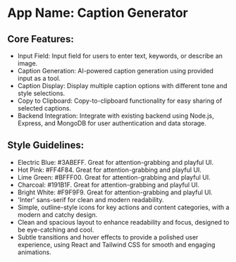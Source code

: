 # **App Name**: Caption Generator

## Core Features:

- Input Field: Input field for users to enter text, keywords, or describe an image.
- Caption Generation: AI-powered caption generation using provided input as a tool.
- Caption Display: Display multiple caption options with different tone and style selections.
- Copy to Clipboard: Copy-to-clipboard functionality for easy sharing of selected captions.
- Backend Integration: Integrate with existing backend using Node.js, Express, and MongoDB for user authentication and data storage.

## Style Guidelines:

- Electric Blue: #3ABEFF. Great for attention-grabbing and playful UI.
- Hot Pink: #FF4F84. Great for attention-grabbing and playful UI.
- Lime Green: #BFFF00. Great for attention-grabbing and playful UI.
- Charcoal: #191B1F. Great for attention-grabbing and playful UI.
- Bright White: #F9F9F9. Great for attention-grabbing and playful UI.
- 'Inter' sans-serif for clean and modern readability.
- Simple, outline-style icons for key actions and content categories, with a modern and catchy design.
- Clean and spacious layout to enhance readability and focus, designed to be eye-catching and cool.
- Subtle transitions and hover effects to provide a polished user experience, using React and Tailwind CSS for smooth and engaging animations.